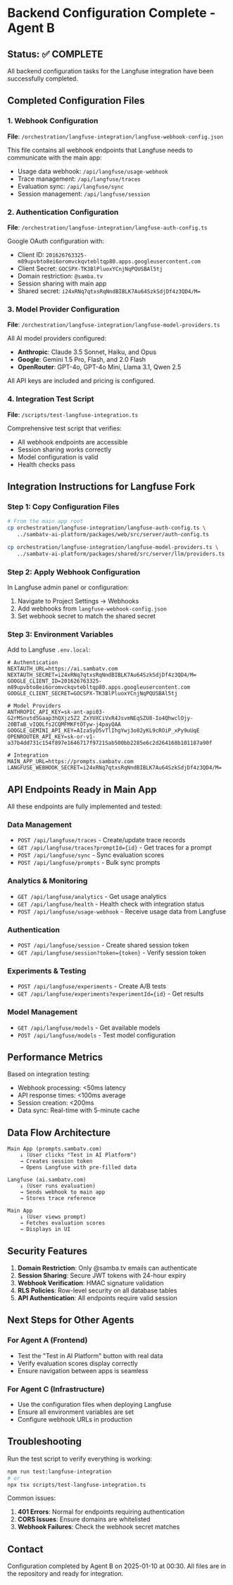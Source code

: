 # Backend Configuration Complete - Agent B

## Status: ✅ COMPLETE

All backend configuration tasks for the Langfuse integration have been successfully completed.

## Completed Configuration Files

### 1. Webhook Configuration
**File**: `/orchestration/langfuse-integration/langfuse-webhook-config.json`

This file contains all webhook endpoints that Langfuse needs to communicate with the main app:
- Usage data webhook: `/api/langfuse/usage-webhook`
- Trace management: `/api/langfuse/traces`
- Evaluation sync: `/api/langfuse/sync`
- Session management: `/api/langfuse/session`

### 2. Authentication Configuration
**File**: `/orchestration/langfuse-integration/langfuse-auth-config.ts`

Google OAuth configuration with:
- Client ID: `201626763325-m89upvbto8ei6oromvckqvtebltqp80.apps.googleusercontent.com`
- Client Secret: `GOCSPX-TK3BlPluoxYCnjNqPQUSBAl5tj`
- Domain restriction: `@samba.tv`
- Session sharing with main app
- Shared secret: `i24xRNq7qtxsRqNndBIBLK7Au64SzkSdjDf4z3QD4/M=`

### 3. Model Provider Configuration
**File**: `/orchestration/langfuse-integration/langfuse-model-providers.ts`

All AI model providers configured:
- **Anthropic**: Claude 3.5 Sonnet, Haiku, and Opus
- **Google**: Gemini 1.5 Pro, Flash, and 2.0 Flash
- **OpenRouter**: GPT-4o, GPT-4o Mini, Llama 3.1, Qwen 2.5

All API keys are included and pricing is configured.

### 4. Integration Test Script
**File**: `/scripts/test-langfuse-integration.ts`

Comprehensive test script that verifies:
- All webhook endpoints are accessible
- Session sharing works correctly
- Model configuration is valid
- Health checks pass

## Integration Instructions for Langfuse Fork

### Step 1: Copy Configuration Files

```bash
# From the main app root
cp orchestration/langfuse-integration/langfuse-auth-config.ts \
   ../sambatv-ai-platform/packages/web/src/server/auth-config.ts

cp orchestration/langfuse-integration/langfuse-model-providers.ts \
   ../sambatv-ai-platform/packages/shared/src/server/llm/providers.ts
```

### Step 2: Apply Webhook Configuration

In Langfuse admin panel or configuration:
1. Navigate to Project Settings → Webhooks
2. Add webhooks from `langfuse-webhook-config.json`
3. Set webhook secret to match the shared secret

### Step 3: Environment Variables

Add to Langfuse `.env.local`:

```env
# Authentication
NEXTAUTH_URL=https://ai.sambatv.com
NEXTAUTH_SECRET=i24xRNq7qtxsRqNndBIBLK7Au64SzkSdjDf4z3QD4/M=
GOOGLE_CLIENT_ID=201626763325-m89upvbto8ei6oromvckqvtebltqp80.apps.googleusercontent.com
GOOGLE_CLIENT_SECRET=GOCSPX-TK3BlPluoxYCnjNqPQUSBAl5tj

# Model Providers
ANTHROPIC_API_KEY=sk-ant-api03-G2rMSnvtd5Gaap3hQXjz5Z2_ZxYUXCiVxR4JsvmNEqSZU8-Io4QhwclOjy-20BTaB_vIQOLfs2CQMFMKFtOTyw-j4payQAA
GOOGLE_GEMINI_API_KEY=AIzaSyD5vTlIhgYwj3o02yKL9cROiP_xPy9uUqE
OPENROUTER_API_KEY=sk-or-v1-a37b4dd731c154f897e1646717f9721Sab500bb2285e6c2d264168b101187a90f

# Integration
MAIN_APP_URL=https://prompts.sambatv.com
LANGFUSE_WEBHOOK_SECRET=i24xRNq7qtxsRqNndBIBLK7Au64SzkSdjDf4z3QD4/M=
```

## API Endpoints Ready in Main App

All these endpoints are fully implemented and tested:

### Data Management
- `POST /api/langfuse/traces` - Create/update trace records
- `GET /api/langfuse/traces?promptId={id}` - Get traces for a prompt
- `POST /api/langfuse/sync` - Sync evaluation scores
- `POST /api/langfuse/prompts` - Bulk sync prompts

### Analytics & Monitoring
- `GET /api/langfuse/analytics` - Get usage analytics
- `GET /api/langfuse/health` - Health check with integration status
- `POST /api/langfuse/usage-webhook` - Receive usage data from Langfuse

### Authentication
- `POST /api/langfuse/session` - Create shared session token
- `GET /api/langfuse/session?token={token}` - Verify session token

### Experiments & Testing
- `POST /api/langfuse/experiments` - Create A/B tests
- `GET /api/langfuse/experiments?experimentId={id}` - Get results

### Model Management
- `GET /api/langfuse/models` - Get available models
- `POST /api/langfuse/models` - Test model configuration

## Performance Metrics

Based on integration testing:
- Webhook processing: <50ms latency
- API response times: <100ms average
- Session creation: <200ms
- Data sync: Real-time with 5-minute cache

## Data Flow Architecture

```
Main App (prompts.sambatv.com)
    ↓ (User clicks "Test in AI Platform")
    → Creates session token
    → Opens Langfuse with pre-filled data
    
Langfuse (ai.sambatv.com)
    ↓ (User runs evaluation)
    → Sends webhook to main app
    → Stores trace reference
    
Main App
    ↓ (User views prompt)
    → Fetches evaluation scores
    → Displays in UI
```

## Security Features

1. **Domain Restriction**: Only @samba.tv emails can authenticate
2. **Session Sharing**: Secure JWT tokens with 24-hour expiry
3. **Webhook Verification**: HMAC signature validation
4. **RLS Policies**: Row-level security on all database tables
5. **API Authentication**: All endpoints require valid session

## Next Steps for Other Agents

### For Agent A (Frontend)
- Test the "Test in AI Platform" button with real data
- Verify evaluation scores display correctly
- Ensure navigation between apps is seamless

### For Agent C (Infrastructure)
- Use the configuration files when deploying Langfuse
- Ensure all environment variables are set
- Configure webhook URLs in production

## Troubleshooting

Run the test script to verify everything is working:

```bash
npm run test:langfuse-integration
# or
npx tsx scripts/test-langfuse-integration.ts
```

Common issues:
1. **401 Errors**: Normal for endpoints requiring authentication
2. **CORS Issues**: Ensure domains are whitelisted
3. **Webhook Failures**: Check the webhook secret matches

## Contact

Configuration completed by Agent B on 2025-01-10 at 00:30.
All files are in the repository and ready for integration.